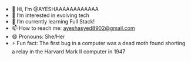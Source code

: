 - 👋 Hi, I’m @AYESHAAAAAAAAAAAA
- 👀 I’m interested in evolving tech
- 🌱 I’m currently learning Full Stack!
- 📫 How to reach me: ayeshasyed8902@gmail.com
- 😄 Pronouns: She/Her
- ⚡ Fun fact: The first bug in a computer was a dead moth found shorting a relay in the Harvard Mark II computer in 1947

<!---
AYESHAAAAAAAAAAAA/AYESHAAAAAAAAAAAA is a ✨ special ✨ repository because its `README.md` (this file) appears on your GitHub profile.
You can click the Preview link to take a look at your changes.
--->
